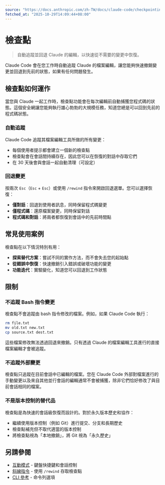 ```yaml
---
source: "https://docs.anthropic.com/zh-TW/docs/claude-code/checkpointing.md"
fetched_at: "2025-10-29T14:09:44+08:00"
---
```


# 檢查點

> 自動追蹤並回退 Claude 的編輯，以快速從不需要的變更中恢復。

Claude Code 會在您工作時自動追蹤 Claude 的檔案編輯，讓您能夠快速撤銷變更並回退到先前的狀態，如果有任何問題發生。

## 檢查點如何運作

當您與 Claude 一起工作時，檢查點功能會在每次編輯前自動捕獲您程式碼的狀態。這個安全網讓您能夠執行雄心勃勃的大規模任務，知道您總是可以回到先前的程式碼狀態。

### 自動追蹤

Claude Code 追蹤其檔案編輯工具所做的所有變更：

* 每個使用者提示都會建立一個新的檢查點
* 檢查點會在會話間持續存在，因此您可以在恢復的對話中存取它們
* 在 30 天後會與會話一起自動清理（可設定）

### 回退變更

按兩次 `Esc`（`Esc` + `Esc`）或使用 `/rewind` 指令來開啟回退選單。您可以選擇恢復：

* **僅對話**：回退到使用者訊息，同時保留程式碼變更
* **僅程式碼**：還原檔案變更，同時保留對話
* **程式碼和對話**：將兩者都恢復到會話中的先前時間點

## 常見使用案例

檢查點在以下情況特別有用：

* **探索替代方案**：嘗試不同的實作方法，而不會失去您的起始點
* **從錯誤中恢復**：快速撤銷引入錯誤或破壞功能的變更
* **功能迭代**：實驗變化，知道您可以回退到工作狀態

## 限制

### 不追蹤 Bash 指令變更

檢查點不會追蹤由 bash 指令修改的檔案。例如，如果 Claude Code 執行：

```bash  theme={null}
rm file.txt
mv old.txt new.txt
cp source.txt dest.txt
```

這些檔案修改無法透過回退來撤銷。只有透過 Claude 的檔案編輯工具進行的直接檔案編輯才會被追蹤。

### 不追蹤外部變更

檢查點只追蹤在目前會話中已編輯的檔案。您在 Claude Code 外部對檔案進行的手動變更以及來自其他並行會話的編輯通常不會被捕獲，除非它們恰好修改了與目前會話相同的檔案。

### 不是版本控制的替代品

檢查點是為快速的會話級恢復而設計的。對於永久版本歷史和協作：

* 繼續使用版本控制（例如 Git）進行提交、分支和長期歷史
* 檢查點補充但不取代適當的版本控制
* 將檢查點視為「本地撤銷」，將 Git 視為「永久歷史」

## 另請參閱

* [互動模式](/zh-TW/docs/claude-code/interactive-mode) - 鍵盤快捷鍵和會話控制
* [斜線指令](/zh-TW/docs/claude-code/slash-commands) - 使用 `/rewind` 存取檢查點
* [CLI 參考](/zh-TW/docs/claude-code/cli-reference) - 命令列選項

